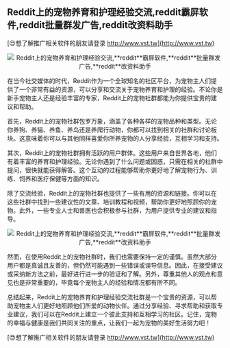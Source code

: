 ## **Reddit上的宠物养育和护理经验交流,**reddit**霸屏软件,**reddit**批量群发广告,**reddit**改资料助手**

[😍想了解推广相关软件的朋友请登录 http://www.vst.tw](http://www.vst.tw)

 <center><img src="https://vst.tw/MP4/tuiguang/png/0.png" alt="Reddit上的宠物养育和护理经验交流,**reddit**霸屏软件,**reddit**批量群发广告,**reddit**改资料助手"></center>

在当今社交媒体的时代，Reddit作为一个全球知名的社区平台，为宠物主人们提供了一个非常有益的资源，可以分享和交流关于宠物养育和护理的经验。不论你是新手宠物主人还是经验丰富的专家，Reddit上的宠物社群都能为你提供宝贵的建议和帮助。

首先，Reddit上的宠物社群包罗万象，涵盖了各种各样的宠物品种和类型。无论你养狗、养猫、养鱼、养鸟还是养爬行动物，你都可以找到相关的社群和讨论板块。这意味着你可以与其他同样喜爱你所养宠物的人分享经验，互相学习和支持。

其次，Reddit上的宠物社群拥有活跃的用户群体。这些用户来自世界各地，他们有着丰富的养育和护理经验。无论你遇到了什么问题或困惑，只需在相关的社群中提问，很快就能获得解答。这个互动的过程能够帮助你更好地了解宠物行为、训练、饲养和医疗保健等方面的知识。

除了交流经验，Reddit上的宠物社群也提供了一些有用的资源和链接。你可以在这些社群中找到一些建议性的文章、培训教程和视频，帮助你更好地照顾你的宠物。此外，一些专业人士和兽医也会积极参与社群，为用户提供专业的建议和指导。

 <center><img src="https://vst.tw/MP4/tuiguang/png/8.png" alt="Reddit上的宠物养育和护理经验交流,**reddit**霸屏软件,**reddit**批量群发广告,**reddit**改资料助手"></center>

然而，在使用Reddit上的宠物社群时，我们也需要保持一定的谨慎。虽然大部分用户都是真诚且友善的，但仍然可能遇到一些错误或误导信息。因此，在接受建议或采纳新方法之前，最好进行进一步的验证和了解。另外，尊重其他人的观点和意见也是非常重要的，毕竟每个宠物主人的经验和情况都有所不同。

总结起来，Reddit上的宠物养育和护理经验交流社群是一个宝贵的资源，可以帮助宠物主人们更好地照顾他们所爱的动物伙伴。通过分享经验、寻求帮助和获取专业建议，我们可以在Reddit上建立一个彼此支持和互相学习的社区。记住，宠物的幸福与健康是我们共同关注的重点，让我们一起为宠物的美好生活努力吧！

[😍想了解推广相关软件的朋友请登录 http://www.vst.tw](http://www.vst.tw)



